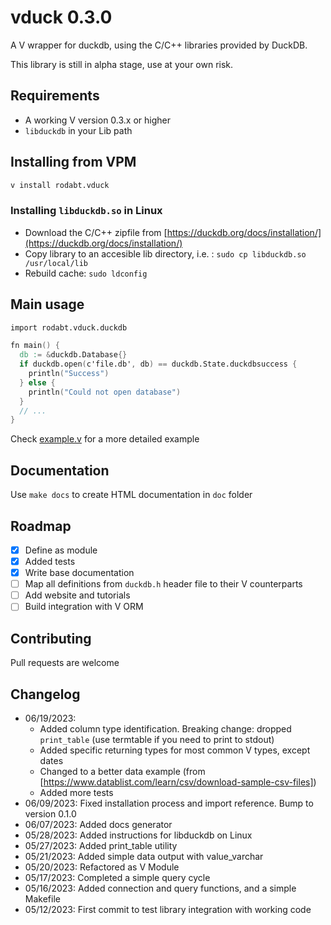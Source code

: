 # vduck 0.3.0

A V wrapper for duckdb, using the C/C++ libraries provided by DuckDB.

This library is still in alpha stage, use at your own risk.

## Requirements

- A working V version 0.3.x or higher
- `libduckdb` in your Lib path

## Installing from VPM

```bash
v install rodabt.vduck
```

### Installing `libduckdb.so` in Linux

- Download the C/C++ zipfile from [https://duckdb.org/docs/installation/](https://duckdb.org/docs/installation/)
- Copy library to an accesible lib directory, i.e. : `sudo cp libduckdb.so /usr/local/lib`
- Rebuild cache: `sudo ldconfig`

## Main usage

```v
import rodabt.vduck.duckdb

fn main() {
  db := &duckdb.Database{}
  if duckdb.open(c'file.db', db) == duckdb.State.duckdbsuccess {
    println("Success")
  } else {
    println("Could not open database")
  }
  // ...
}
```

Check [example.v](example.v) for a more detailed example

## Documentation

Use `make docs` to create HTML documentation in `doc` folder

## Roadmap

- [x] Define as module
- [x] Added tests
- [x] Write base documentation
- [ ] Map all definitions from `duckdb.h` header file to their V counterparts
- [ ] Add website and tutorials
- [ ] Build integration with V ORM

## Contributing

Pull requests are welcome

## Changelog

- 06/19/2023:
  - Added column type identification. Breaking change: dropped `print_table` (use termtable if you need to print to stdout)
  - Added specific returning types for most common V types, except dates
  - Changed to a better data example (from [https://www.datablist.com/learn/csv/download-sample-csv-files])
  - Added more tests
- 06/09/2023: Fixed installation process and import reference. Bump to version 0.1.0
- 06/07/2023: Added docs generator
- 05/28/2023: Added instructions for libduckdb on Linux
- 05/27/2023: Added print_table utility
- 05/21/2023: Added simple data output with value_varchar
- 05/20/2023: Refactored as V Module
- 05/17/2023: Completed a simple query cycle
- 05/16/2023: Added connection and query functions, and a simple Makefile
- 05/12/2023: First commit to test library integration with working code

